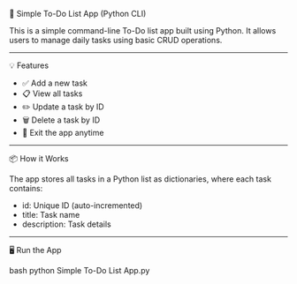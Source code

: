 📝 Simple To-Do List App (Python CLI)

This is a simple command-line To-Do list app built using Python. It allows users to manage daily tasks using basic CRUD operations.

---

💡 Features

- ✅ Add a new task
- 📋 View all tasks
- ✏️ Update a task by ID
- 🗑️ Delete a task by ID
- 👋 Exit the app anytime

---

📦 How it Works

The app stores all tasks in a Python list as dictionaries, where each task contains:

- id: Unique ID (auto-incremented)
- title: Task name
- description: Task details

---

🖥️ Run the App

bash
python Simple To-Do List App.py
